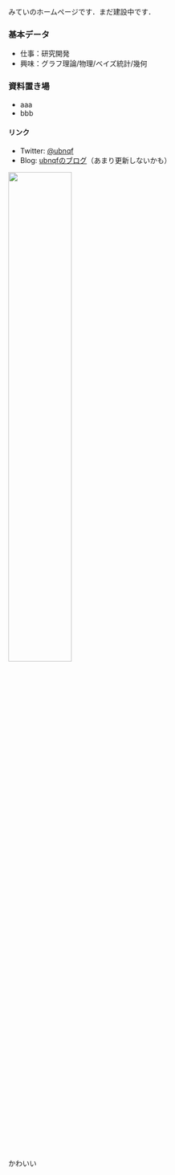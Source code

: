 みていのホームページです．まだ建設中です．

### 基本データ

- 仕事：研究開発
- 興味：グラフ理論/物理/ベイズ統計/幾何

### 資料置き場

- aaa
- bbb

#### リンク

- Twitter: [@ubnqf](https://twitter.com/ubnqf)
- Blog: [ubnqfのブログ](http://ubnqf.hatenablog.com/)（あまり更新しないかも）

<p><img src="https://user-images.githubusercontent.com/44899955/74083367-a87cd000-4aa6-11ea-83d8-b67938d80447.jpg" width="50%" height="50%"> </p>
かわいい
